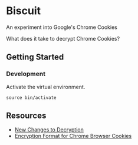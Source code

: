 # Biscuit
An experiment into Google's Chrome Cookies

What does it take to decrypt Chrome Cookies?

## Getting Started
### Development
Activate the virtual environment.
```
source bin/activate
```

## Resources
- [New Changes to Decryption](https://gist.github.com/kosh04/36cf6023fb75b516451ce933b9db2207?permalink_comment_id=5291243#gistcomment-5291243)
- [Encryption Format for Chrome Browser Cookies](https://gist.github.com/creachadair/937179894a24571ce9860e2475a2d2e12c)
